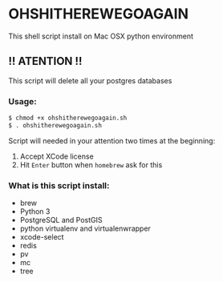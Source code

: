 # OHSHITHEREWEGOAGAIN

This shell script install on Mac OSX python environment 

## !! ATENTION !!
This script will delete all your postgres databases

### Usage:

```bash
$ chmod +x ohshitherewegoagain.sh
$ . ohshitherewegoagain.sh
```
Script will needed in your attention two times at the beginning:
1) Accept XCode license
2) Hit `Enter` button when `homebrew` ask for this

### What is this script install:

- brew
- Python 3
- PostgreSQL and PostGIS
- python virtualenv and virtualenwrapper
- xcode-select
- redis
- pv
- mc
- tree
